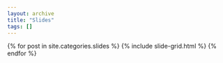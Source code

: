 ```yaml
---
layout: archive
title: "Slides"
tags: []
---
```


<div class="tiles">
{% for post in site.categories.slides %}
  {% include slide-grid.html %}
{% endfor %}
</div><!-- /.tiles -->

